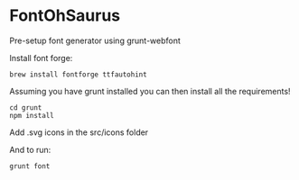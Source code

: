 FontOhSaurus
============

Pre-setup font generator using grunt-webfont



Install font forge:

    brew install fontforge ttfautohint

Assuming you have grunt installed you can then install all the requirements!

    cd grunt
    npm install
    

Add .svg icons in the src/icons folder



And to run:

    grunt font
